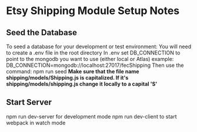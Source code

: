 # Etsy Shipping Module Setup Notes

## Seed the Database
To seed a database for your development or test environment:
You will need to create a .env file in the root directory
In .env set DB_CONNECTION to point to the mongodb you want to use (either local or Atlas)
example: DB_CONNECTION=mongodb://localhost:27017/fecShipping
Then use the command: npm run seed
**Make sure that the file name shipping/models/Shipping.js is capitalized. If it's shipping/models/shipping.js change it locally to a capital 'S'**

## Start Server
npm run dev-server for development mode
npm run dev-client to start webpack in watch mode
